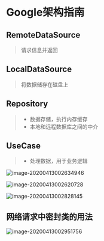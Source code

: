 # Google架构指南

## RemoteDataSource

> 请求信息并返回

## LocalDataSource

> 将数据储存在磁盘上

## Repository

> - 数据存储，执行内存缓存
> - 本地和远程数据库之间的中介

## UseCase

> - 处理数据，用于业务逻辑



![image-20200413002634946](https://tva1.sinaimg.cn/large/007S8ZIlgy1gdrg625ks4j31cw0q0n9s.jpg)



![image-20200413002620728](https://tva1.sinaimg.cn/large/007S8ZIlgy1gdrg5vcmakj31g60rcn6m.jpg)



![image-20200413002828145](https://tva1.sinaimg.cn/large/007S8ZIlgy1gdrg80tqm2j31fy0pqdrk.jpg)





## 网络请求中密封类的用法

![image-20200413002951756](https://tva1.sinaimg.cn/large/007S8ZIlgy1gdrg9hagydj31bm0l4qcy.jpg)



